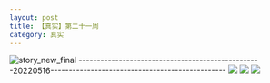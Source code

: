 ```yaml
---
layout: post
title: 【真实】第二十一周
category: 真实
---
```

![story_new_final](http://rbwl8nwm4.hd-bkt.clouddn.com/img/story_new_final_0322.png)
--------------------------------------------------20220516------------------------------------------------
![](http://ran7ztk3m.hd-bkt.clouddn.com/img/factors-220516-1.jpg)
![](http://ran7ztk3m.hd-bkt.clouddn.com/img/factors-220516-2.jpg)
![](http://ran7ztk3m.hd-bkt.clouddn.com/img/factors-220516-3.jpg)
  




